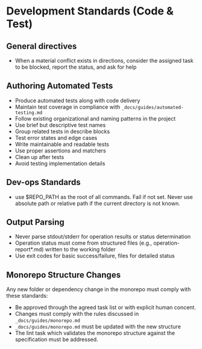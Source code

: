 # Development Standards (Code & Test)

## General directives

- When a material conflict exists in directions, consider the assigned task to be blocked, report the status, and ask for help

## Authoring Automated Tests

- Produce automated tests along with code delivery
- Maintain test coverage in compliance with `_docs/guides/automated-testing.md`
- Follow existing organizational and naming patterns in the project
- Use brief but descriptive test names
- Group related tests in describe blocks
- Test error states and edge cases
- Write maintainable and readable tests
- Use proper assertions and matchers
- Clean up after tests
- Avoid testing implementation details

## Dev-ops Standards

- use $REPO_PATH as the root of all commands. Fail if not set. Never use absolute path or relative path if the current directory is not known.

## Output Parsing

- Never parse stdout/stderr for operation results or status determination
- Operation status must come from structured files (e.g., operation-report\*.md) written to the working folder
- Use exit codes for basic success/failure, files for detailed status

## Monorepo Structure Changes

Any new folder or dependency change in the monorepo must comply with these standards:

- Be approved through the agreed task list or with explicit human concent.
- Changes must comply with the rules discussed in `_docs/guides/monorepo.md`
- `_docs/guides/monorepo.md` must be updated with the new structure
- The lint task which validates the monorepo structure against the specification must be addressed.

